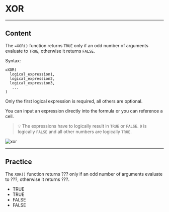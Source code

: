 ﻿---
author: Stefan-Stojanovic

type: normal

category: how to

links:
  - '[XOR](https://support.google.com/docs/answer/9116491){documentation}'

---

# XOR

---
## Content

The `=XOR()` function returns `TRUE` only if an odd number of arguments evaluate to `TRUE`, otherwise it returns `FALSE`.

Syntax:
```plain-text
=XOR(
  logical_expression1, 
  logical_expression2,
  logical_expression3,
   ...
)
```

Only the first logical expression is required, all others are optional.

You can input an expression directly into the formula or you can reference a cell.

> 💡 The expressions have to logically result in `TRUE` or `FALSE`. `0` is logically `FALSE` and all other numbers are logically `TRUE`.

![xor](https://img.enkipro.com/7d618724d3e986aab4da343ef7a6feb4.png)

---
## Practice

The `XOR()` function returns ??? only if an odd number of arguments evaluate to ???, otherwise it returns ???.

- TRUE
- TRUE
- FALSE
- FALSE